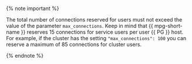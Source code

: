 {% note important %}

The total number of connections reserved for users must not exceed the value of the parameter `max_connections`. Keep in mind that {{ mpg-short-name }} reserves 15 connections for service users per user {{ PG }} host. For example, if the cluster has the setting `"max_connections": 100` you can reserve a maximum of 85 connections for cluster users.

{% endnote %}

